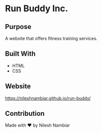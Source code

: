 # Run Buddy Inc.

## Purpose
A website that offers fitness training services.

## Built With
* HTML
* CSS

## Website
https://nileshnambiar.github.io/run-buddy/

## Contribution
Made with ❤️ by Nilesh Nambiar